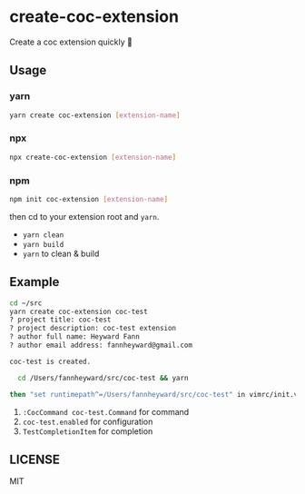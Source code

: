 # create-coc-extension

Create a coc extension quickly 🚀

## Usage

### yarn

```sh
yarn create coc-extension [extension-name]
```

### npx

```sh
npx create-coc-extension [extension-name]
```

### npm

```sh
npm init coc-extension [extension-name]
```

then cd to your extension root and `yarn`.

- `yarn clean`
- `yarn build`
- `yarn` to clean & build

## Example

```sh
cd ~/src
yarn create coc-extension coc-test
? project title: coc-test
? project description: coc-test extension
? author full name: Heyward Fann
? author email address: fannheyward@gmail.com

coc-test is created.

  cd /Users/fannheyward/src/coc-test && yarn

then "set runtimepath^=/Users/fannheyward/src/coc-test" in vimrc/init.vim, and you will see "[coc.nvim] coc-test works!" in vim messages.
```

1. `:CocCommand coc-test.Command` for command
2. `coc-test.enabled` for configuration
3. `TestCompletionItem` for completion

## LICENSE

MIT
